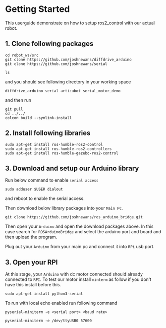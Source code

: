 # Getting Started

This userguide demonstrate on how to setup ros2_control with our actual robot.

## 1. Clone following packages
```
cd robot_ws/src
git clone https://github.com/joshnewans/diffdrive_arduino
git clone https://github.com/joshnewans/serial

ls
```
and you should see following directory in your working space
```
diffdrive_arduino serial articubot serial_motor_demo
```
and then run
```
git pull
cd ../../
colcon build --symlink-install
```
## 2. Install following libraries
```
sudo apt-get install ros-humble-ros2-control
sudo apt-get install ros-humble-ros2-controllers
sudo apt-get install ros-humble-gazebo-ros2-control
```

## 3. Download and setup our Arduino library

Run below command to enable `serial access`
```
sudo adduser $USER dialout
```
and reboot to enable the serial access.

Then download below library packages into your `Main PC`.
```
git clone https://github.com/joshnewans/ros_arduino_bridge.git
```

Then open your `Arduino` and open the download packages above. In this case search for `ROSArduinoBridge` 
and select the arduino port and board and then upload the program.

Plug out your `Arduino` from your main pc and connect it into `RPi` usb port.

## 3. Open your RPI
At this stage, your `Arduino` with dc motor connected should already connected to `RPI`. To test our motor install `minterm`
as follow if you don't have this install before this.
```
sudo apt-get install python3-serial
```

To run with local echo enabled run following command
```
pyserial-miniterm -e <serial port> <baud rate>

pyserial-miniterm -e /dev/ttyUSB0 57600
```






